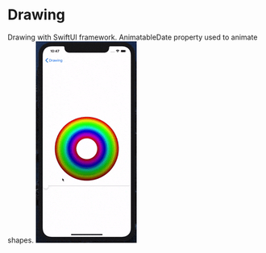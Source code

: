 # Drawing

Drawing with SwiftUI framework. 
AnimatableDate property used to animate shapes. 
![demo](demo.gif)
